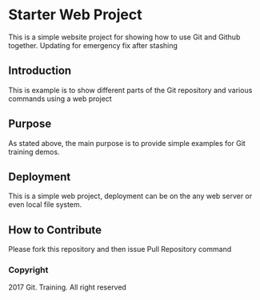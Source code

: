 # Starter Web Project

This is a simple website project for showing how to use Git and Github together. Updating for emergency fix after stashing

## Introduction

This is example is to show different parts of the Git repository and various commands using a web project

## Purpose

As stated above, the main purpose is to provide simple examples for Git training demos.

## Deployment

This is a simple web project, deployment can be on the any web server or even local file system.

## How to Contribute

Please fork this repository and then issue Pull Repository command

### Copyright

2017 Git. Training. All right reserved